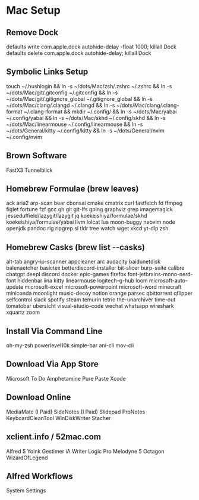 # Mac Setup

## Remove Dock

defaults write com.apple.dock autohide-delay -float 1000; killall Dock
defaults delete com.apple.dock autohide-delay; killall Dock

## Symbolic Links Setup

touch ~/.hushlogin &&
ln -s ~/dots/Mac/zsh/.zshrc ~/.zshrc &&
ln -s ~/dots/Mac/git/.gitconfig ~/.gitconfig &&
ln -s ~/dots/Mac/git/.gitignore_global ~/.gitignore_global &&
ln -s ~/dots/Mac/clang/.clangd ~/.clangd &&
ln -s ~/dots/Mac/clang/.clang-format ~/.clang-format &&
mkdir ~/.config/ &&
ln -s ~/dots/Mac/yabai ~/.config/yabai &&
ln -s ~/dots/Mac/skhd ~/.config/skhd &&
ln -s ~/dots/Mac/linearmouse ~/.config/linearmouse &&
ln -s ~/dots/General/kitty ~/.config/kitty &&
ln -s ~/dots/General/nvim ~/.config/nvim

## Brown Software

FastX3
Tunnelblick

## Homebrew Formulae (brew leaves)

ack
aria2
arp-scan
bear
cbonsai
cmake
cmatrix
curl
fastfetch
fd
ffmpeg
figlet
fortune
fzf
gcc
gh
git
git-lfs
gping
graphviz
grep
imagemagick
jesseduffield/lazygit/lazygit
jq
koekeishiya/formulae/skhd
koekeishiya/formulae/yabai
llvm
lolcat
lua
moon-buggy
neovim
node
openjdk
pandoc
rig
ripgrep
sl
tldr
tree
watch
wget
xkcd
yt-dlp
zsh

## Homebrew Casks (brew list --casks)

alt-tab
angry-ip-scanner
appcleaner
arc
audacity
baidunetdisk
balenaetcher
basictex
betterdiscord-installer
bit-slicer
burp-suite
calibre
chatgpt
deepl
discord
docker
epic-games
firefox
font-jetbrains-mono-nerd-font
hiddenbar
iina
kitty
linearmouse
logitech-g-hub
loom
microsoft-auto-update
microsoft-excel
microsoft-powerpoint
microsoft-word
minecraft
miniconda
moonlight
music-decoy
notion
orange
parsec
qbittorrent
qflipper
selfcontrol
slack
spotify
steam
temurin
tetrio
the-unarchiver
time-out
tomatobar
ubersicht
visual-studio-code
wechat
whatsapp
wireshark
xquartz
zoom

## Install Via Command Line

oh-my-zsh
powerlevel10k
simple-bar
ani-cli
mov-cli

## Download Via App Store

Microsoft To Do
Amphetamine
Pure Paste
Xcode

## Download Online

MediaMate (I Paid)
SideNotes (I Paid)
Slidepad
ProNotes
KeyboardCleanTool
WinDiskWriter
Stacher

## xclient.info / 52mac.com

Alfred 5
Yoink
Gestimer
iA Writer
Logic Pro
Melodyne 5
Octagon
WizardOfLegend

## Alfred Workflows

System Settings
